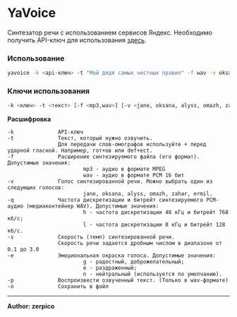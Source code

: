 # YaVoice

Синтезатор речи с использованием сервисов Яндекс. Необходимо получить API-ключ для использования [здесь](https://developer.tech.yandex.ru/).


### Использование

```sh
yavoice -k <api-ключ> -t "Мой дядя самых честных правил" -f wav -v oksana -p
```

### Ключи использования

```sh
-k <ключ> -t <текст> [-f <mp3,wav>] [-v <jane, oksana, alyss, omazh, zahar, ermil>] [-q <h,l>] [-s <скорость>] [-e <g, n, e>] [-o <файл>] [-p]
```
**Расшифровка**

	-k              API-ключ
	-t              Текст, который нужно озвучить.
	                Для передачи слов-омографов используйте + перед ударной гласной. Например, гот+ов или def+ect.
	-f              Расширение синтезируемого файла (его формат). Допустимые значения:
	                        mp3 - аудио в формате MPEG
	                        wav - аудио в формате PCM 16 бит
	-v              Голос синтезированной речи. Можно выбрать один из следующих голосов:
	                        jane, oksana, alyss, omazh, zahar, ermil.
	-q              Частота дискретизации и битрейт синтезируемого PCM-аудио (медиаконтейнер WAV). Допустимые значения:
	                        h - частота дискретизации 48 кГц и битрейт 768 кб/c;
	                        l - частота дискретизации 8 кГц и битрейт 128 кб/c.
	-s              Скорость (темп) синтезированной речи.
	                Скорость речи задается дробным числом в диапазоне от 0.1 до 3.0
	-e              Эмоциональная окраска голоса. Допустимые значения:
	                        g - радостный, доброжелательный;
	                        e - раздраженный;
	                        n - нейтральный (используется по умолчанию).
	-p              Воспроизвести озвученный текст. (Только в wav-формате)
	-o              Сохранить в файл
    

    
-------
**Author: zerpico**

